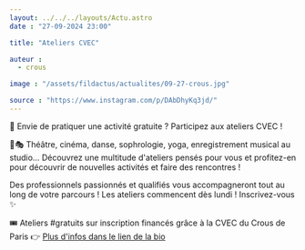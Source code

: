 ```yaml
---
layout: ../../../layouts/Actu.astro
date : "27-09-2024 23:00"

title: "Ateliers CVEC"

auteur :
  - crous

image : "/assets/fildactus/actualites/09-27-crous.jpg"

source : "https://www.instagram.com/p/DAbDhyKq3jd/"
---
```


🌟 Envie de pratiquer une activité gratuite ? Participez aux ateliers CVEC !

💃🎭 Théâtre, cinéma, danse, sophrologie, yoga, enregistrement musical au studio… Découvrez une multitude d'ateliers pensés pour vous et profitez-en pour découvrir de nouvelles activités et faire des rencontres !

Des professionnels passionnés et qualifiés vous accompagneront tout au long de votre parcours ! Les ateliers commencent dès lundi ! Inscrivez-vous ✨

🎟 Ateliers #gratuits sur inscription financés grâce à la CVEC du Crous de Paris 👉 [Plus d'infos dans le lien de la bio](https://www.crous-paris.fr/sortir-bouger-creer/culture-sortir/ateliers-cvec/)